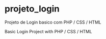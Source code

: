 # projeto_login
Projeto de Login basico com PHP / CSS / HTML

Basic Login Project with PHP / CSS / HTML

